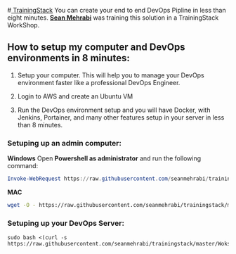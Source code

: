 #[ TrainingStack](https://trainingstack.io/ " TrainingStack")
You can create your end to end DevOps Pipline in less than eight minutes. **[Sean Mehrabi](https://ca.linkedin.com/in/seanmehrabi "Sean Mehrabi")** was training this solution in a TrainingStack WorkShop. 

## How to setup my computer and DevOps environments in 8 minutes: 

1. Setup your computer. This will help you to manage your DevOps environment faster like a professional DevOps Engineer. 

2. Login to AWS and create an Ubuntu VM 

3. Run the DevOps environment setup and you will have Docker, with Jenkins, Portainer, and many other features setup in your server in less than 8 minutes. 


### Setuping up an admin computer:  

**Windows**
Open **Powershell as administrator** and run the following command: 
```powershell
Invoke-WebRequest https://raw.githubusercontent.com/seanmehrabi/trainingstack/master/admin-computer.ps1 -UseBasicParsing | iex
```

**MAC**

```bash
wget -O - https://raw.githubusercontent.com/seanmehrabi/trainingstack/master/admin-computer-macos.sh | bash
```

### Setuping up your DevOps Server: 
```shell 
sudo bash <(curl -s https://raw.githubusercontent.com/seanmehrabi/trainingstack/master/Wokshop/Jenkins/deploy.sh)
```

